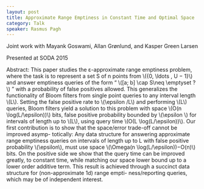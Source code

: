 ```yaml
---
layout: post
title: Approximate Range Emptiness in Constant Time and Optimal Space
category: Talk
speaker: Rasmus Pagh
---
```


Joint work with Mayank Goswami, Allan Grønlund, and Kasper Green Larsen

Presented at SODA 2015

Abstract: This paper studies the ε-approximate range emptiness problem, where the task is to represent a set S of n points from \\(\{0, \ldots , U − 1\}\\)
and answer emptiness queries of the form “
\\([a; b] \cap S\neq \emptyset ?\\)
”
 with a probability of false positives allowed. This generalizes the functionality of Bloom filters from single point queries to any interval length \\(L\\).
Setting the false positive rate to \\(\epsilon /L\\) and performing \\(L\\) queries, Bloom filters yield a solution to this problem with space \\(O(n \log(L/\epsilon))\\) bits, false positive probability bounded by \\(\epsilon \\) for intervals of length up to \\(L\\), using query time \\(O(L \log(L/\epsilon))\\). Our first contribution is to show that the space/error trade-off cannot be improved asymp- totically: Any data structure for answering approximate range emptiness queries on intervals of length up to L with false positive probability \\(\epsilon\\), must use space \\(\Omega(n \log(L/\epsilon))−O(n)\\) bits. On the positive side we show that the query time can be improved greatly, to constant time, while matching our space lower bound up to a lower order additive term. This result is achieved through a succinct data structure for (non-approximate 1d) range empti- ness/reporting queries, which may be of independent interest.
